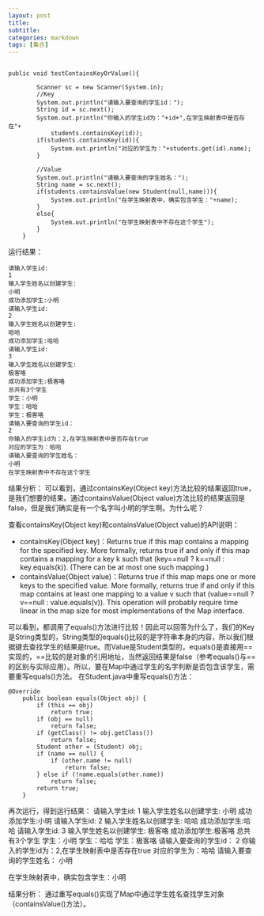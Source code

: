 ```yaml
---
layout: post
title: 
subtitle: 
categories: markdown
tags: [集合]
---
```




```

public void testContainsKeyOrValue(){

        Scanner sc = new Scanner(System.in);
        //Key
        System.out.println("请输入要查询的学生id：");
        String id = sc.next();
        System.out.println("你输入的学生id为："+id+",在学生映射表中是否存在"+
            students.containsKey(id));
        if(students.containsKey(id)){
            System.out.println("对应的学生为："+students.get(id).name);
        }

        //Value
        System.out.println("请输入要查询的学生姓名：");
        String name = sc.next();
        if(students.containsValue(new Student(null,name))){
            System.out.println("在学生映射表中，确实包含学生："+name);
        }
        else{
            System.out.println("在学生映射表中不存在这个学生");
        }
    }

```
运行结果： 

```
请输入学生id: 
1 
输入学生姓名以创建学生: 
小明 
成功添加学生:小明 
请输入学生id: 
2 
输入学生姓名以创建学生: 
哈哈 
成功添加学生:哈哈 
请输入学生id: 
3 
输入学生姓名以创建学生: 
极客咯 
成功添加学生:极客咯 
总共有3个学生 
学生：小明 
学生：哈哈 
学生：极客咯 
请输入要查询的学生id： 
2 
你输入的学生id为：2,在学生映射表中是否存在true 
对应的学生为：哈哈 
请输入要查询的学生姓名： 
小明 
在学生映射表中不存在这个学生
```

结果分析： 
可以看到，通过containsKey(Object key)方法比较的结果返回true，是我们想要的结果。通过containsValue(Object value)方法比较的结果返回是false，但是我们确实是有一个名字叫小明的学生啊。为什么呢？

查看containsKey(Object key)和containsValue(Object value)的API说明：

- containsKey(Object key)：Returns true if this map contains a mapping for the specified key. More formally, returns true if and only if this map contains a mapping for a key k such that (key==null ? k==null : key.equals(k)). (There can be at most one such mapping.)
- containsValue(Object value)：Returns true if this map maps one or more keys to the specified value. More formally, returns true if and only if this map contains at least one mapping to a value v such that (value==null ? v==null : value.equals(v)). This operation will probably require time linear in the map size for most implementations of the Map interface.

可以看到，都调用了equals()方法进行比较！因此可以回答为什么了，我们的Key是String类型的，String类型的equals()比较的是字符串本身的内容，所以我们根据键去查找学生的结果是true。而Value是Student类型的，equals()是直接用==实现的，==比较的是对象的引用地址，当然返回结果是false（参考equals()与==的区别与实际应用）。所以，要在Map中通过学生的名字判断是否包含该学生，需要重写equals()方法。
在Student.java中重写equals()方法：

```
@Override
    public boolean equals(Object obj) {
        if (this == obj)
            return true;
        if (obj == null)
            return false;
        if (getClass() != obj.getClass())
            return false;
        Student other = (Student) obj;
        if (name == null) {
            if (other.name != null)
                return false;
        } else if (!name.equals(other.name))
            return false;
        return true;
    }
```
再次运行，得到运行结果： 
请输入学生id: 
1 
输入学生姓名以创建学生: 
小明 
成功添加学生:小明 
请输入学生id: 
2 
输入学生姓名以创建学生: 
哈哈 
成功添加学生:哈哈 
请输入学生id: 
3 
输入学生姓名以创建学生: 
极客咯 
成功添加学生:极客咯 
总共有3个学生 
学生：小明 
学生：哈哈 
学生：极客咯 
请输入要查询的学生id： 
2 
你输入的学生id为：2,在学生映射表中是否存在true 
对应的学生为：哈哈 
请输入要查询的学生姓名： 
小明 

在学生映射表中，确实包含学生：小明

结果分析： 
通过重写equals()实现了Map中通过学生姓名查找学生对象（containsValue()方法）。
